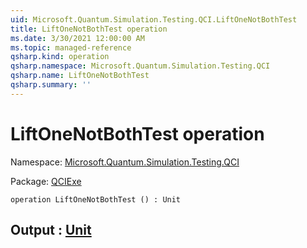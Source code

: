 ```yaml
---
uid: Microsoft.Quantum.Simulation.Testing.QCI.LiftOneNotBothTest
title: LiftOneNotBothTest operation
ms.date: 3/30/2021 12:00:00 AM
ms.topic: managed-reference
qsharp.kind: operation
qsharp.namespace: Microsoft.Quantum.Simulation.Testing.QCI
qsharp.name: LiftOneNotBothTest
qsharp.summary: ''
---
```


# LiftOneNotBothTest operation

Namespace: [Microsoft.Quantum.Simulation.Testing.QCI](xref:Microsoft.Quantum.Simulation.Testing.QCI)

Package: [QCIExe](https://nuget.org/packages/QCIExe)




```qsharp
operation LiftOneNotBothTest () : Unit
```


## Output : [Unit](xref:microsoft.quantum.lang-ref.unit)

